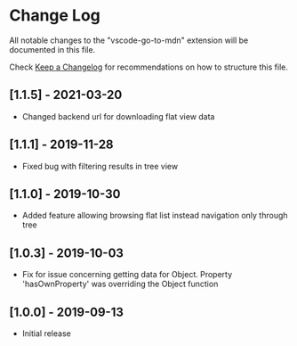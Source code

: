 # Change Log

All notable changes to the "vscode-go-to-mdn" extension will be documented in this file.

Check [Keep a Changelog](http://keepachangelog.com/) for recommendations on how to structure this file.

## [1.1.5] - 2021-03-20
- Changed backend url for downloading flat view data

## [1.1.1] - 2019-11-28
- Fixed bug with filtering results in tree view

## [1.1.0] - 2019-10-30
- Added feature allowing browsing flat list instead navigation only through tree

## [1.0.3] - 2019-10-03
- Fix for issue concerning getting data for Object. Property 'hasOwnProperty' was overriding the Object function

## [1.0.0] - 2019-09-13
- Initial release
